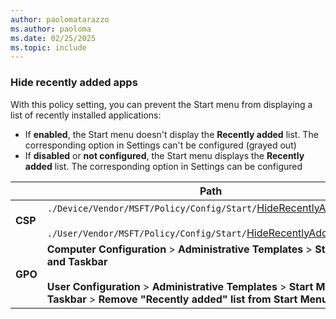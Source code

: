 ```yaml
---
author: paolomatarazzo
ms.author: paoloma
ms.date: 02/25/2025
ms.topic: include
---
```


### Hide recently added apps

With this policy setting, you can prevent the Start menu from displaying a list of recently installed applications:

- If **enabled**, the Start menu doesn't display the **Recently added** list. The corresponding option in Settings can't be configured (grayed out)
- If **disabled** or **not configured**, the Start menu displays the **Recently added** list. The corresponding option in Settings can be configured

|  | Path |
|--|--|
| **CSP** | `./Device/Vendor/MSFT/Policy/Config/Start/`[HideRecentlyAddedApps](/windows/client-management/mdm/policy-csp-start#hiderecentlyaddedapps)<br><br>`./User/Vendor/MSFT/Policy/Config/Start/`[HideRecentlyAddedApps](/windows/client-management/mdm/policy-csp-start#hiderecentlyaddedapps) |
| **GPO** | **Computer Configuration** > **Administrative Templates** > **Start Menu and Taskbar**<br><br> **User Configuration** > **Administrative Templates** > **Start Menu and Taskbar** > **Remove "Recently added" list from Start Menu** |
